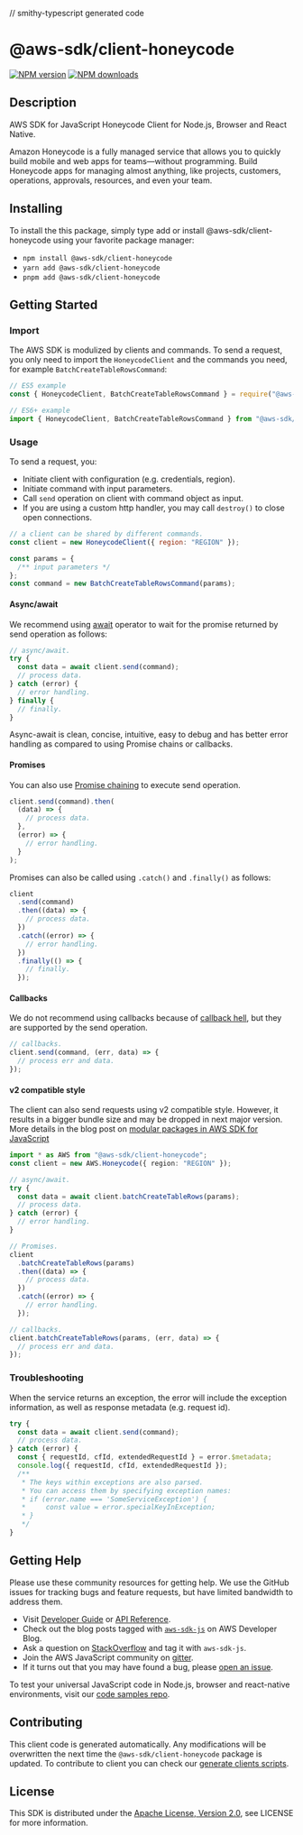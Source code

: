 // smithy-typescript generated code

# @aws-sdk/client-honeycode

[![NPM version](https://img.shields.io/npm/v/@aws-sdk/client-honeycode/latest.svg)](https://www.npmjs.com/package/@aws-sdk/client-honeycode)
[![NPM downloads](https://img.shields.io/npm/dm/@aws-sdk/client-honeycode.svg)](https://www.npmjs.com/package/@aws-sdk/client-honeycode)

## Description

AWS SDK for JavaScript Honeycode Client for Node.js, Browser and React Native.

<p>
Amazon Honeycode is a fully managed service that allows you to quickly build mobile and web apps for teams—without
programming. Build Honeycode apps for managing almost anything, like projects, customers, operations, approvals,
resources, and even your team.
</p>

## Installing

To install the this package, simply type add or install @aws-sdk/client-honeycode
using your favorite package manager:

- `npm install @aws-sdk/client-honeycode`
- `yarn add @aws-sdk/client-honeycode`
- `pnpm add @aws-sdk/client-honeycode`

## Getting Started

### Import

The AWS SDK is modulized by clients and commands.
To send a request, you only need to import the `HoneycodeClient` and
the commands you need, for example `BatchCreateTableRowsCommand`:

```js
// ES5 example
const { HoneycodeClient, BatchCreateTableRowsCommand } = require("@aws-sdk/client-honeycode");
```

```ts
// ES6+ example
import { HoneycodeClient, BatchCreateTableRowsCommand } from "@aws-sdk/client-honeycode";
```

### Usage

To send a request, you:

- Initiate client with configuration (e.g. credentials, region).
- Initiate command with input parameters.
- Call `send` operation on client with command object as input.
- If you are using a custom http handler, you may call `destroy()` to close open connections.

```js
// a client can be shared by different commands.
const client = new HoneycodeClient({ region: "REGION" });

const params = {
  /** input parameters */
};
const command = new BatchCreateTableRowsCommand(params);
```

#### Async/await

We recommend using [await](https://developer.mozilla.org/en-US/docs/Web/JavaScript/Reference/Operators/await)
operator to wait for the promise returned by send operation as follows:

```js
// async/await.
try {
  const data = await client.send(command);
  // process data.
} catch (error) {
  // error handling.
} finally {
  // finally.
}
```

Async-await is clean, concise, intuitive, easy to debug and has better error handling
as compared to using Promise chains or callbacks.

#### Promises

You can also use [Promise chaining](https://developer.mozilla.org/en-US/docs/Web/JavaScript/Guide/Using_promises#chaining)
to execute send operation.

```js
client.send(command).then(
  (data) => {
    // process data.
  },
  (error) => {
    // error handling.
  }
);
```

Promises can also be called using `.catch()` and `.finally()` as follows:

```js
client
  .send(command)
  .then((data) => {
    // process data.
  })
  .catch((error) => {
    // error handling.
  })
  .finally(() => {
    // finally.
  });
```

#### Callbacks

We do not recommend using callbacks because of [callback hell](http://callbackhell.com/),
but they are supported by the send operation.

```js
// callbacks.
client.send(command, (err, data) => {
  // process err and data.
});
```

#### v2 compatible style

The client can also send requests using v2 compatible style.
However, it results in a bigger bundle size and may be dropped in next major version. More details in the blog post
on [modular packages in AWS SDK for JavaScript](https://aws.amazon.com/blogs/developer/modular-packages-in-aws-sdk-for-javascript/)

```ts
import * as AWS from "@aws-sdk/client-honeycode";
const client = new AWS.Honeycode({ region: "REGION" });

// async/await.
try {
  const data = await client.batchCreateTableRows(params);
  // process data.
} catch (error) {
  // error handling.
}

// Promises.
client
  .batchCreateTableRows(params)
  .then((data) => {
    // process data.
  })
  .catch((error) => {
    // error handling.
  });

// callbacks.
client.batchCreateTableRows(params, (err, data) => {
  // process err and data.
});
```

### Troubleshooting

When the service returns an exception, the error will include the exception information,
as well as response metadata (e.g. request id).

```js
try {
  const data = await client.send(command);
  // process data.
} catch (error) {
  const { requestId, cfId, extendedRequestId } = error.$metadata;
  console.log({ requestId, cfId, extendedRequestId });
  /**
   * The keys within exceptions are also parsed.
   * You can access them by specifying exception names:
   * if (error.name === 'SomeServiceException') {
   *     const value = error.specialKeyInException;
   * }
   */
}
```

## Getting Help

Please use these community resources for getting help.
We use the GitHub issues for tracking bugs and feature requests, but have limited bandwidth to address them.

- Visit [Developer Guide](https://docs.aws.amazon.com/sdk-for-javascript/v3/developer-guide/welcome.html)
  or [API Reference](https://docs.aws.amazon.com/AWSJavaScriptSDK/v3/latest/index.html).
- Check out the blog posts tagged with [`aws-sdk-js`](https://aws.amazon.com/blogs/developer/tag/aws-sdk-js/)
  on AWS Developer Blog.
- Ask a question on [StackOverflow](https://stackoverflow.com/questions/tagged/aws-sdk-js) and tag it with `aws-sdk-js`.
- Join the AWS JavaScript community on [gitter](https://gitter.im/aws/aws-sdk-js-v3).
- If it turns out that you may have found a bug, please [open an issue](https://github.com/aws/aws-sdk-js-v3/issues/new/choose).

To test your universal JavaScript code in Node.js, browser and react-native environments,
visit our [code samples repo](https://github.com/aws-samples/aws-sdk-js-tests).

## Contributing

This client code is generated automatically. Any modifications will be overwritten the next time the `@aws-sdk/client-honeycode` package is updated.
To contribute to client you can check our [generate clients scripts](https://github.com/aws/aws-sdk-js-v3/tree/main/scripts/generate-clients).

## License

This SDK is distributed under the
[Apache License, Version 2.0](http://www.apache.org/licenses/LICENSE-2.0),
see LICENSE for more information.
